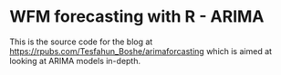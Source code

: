 # WFM forecasting with R - ARIMA
This is the source code for the blog at https://rpubs.com/Tesfahun_Boshe/arimaforcasting which is aimed at looking at ARIMA models in-depth. 
